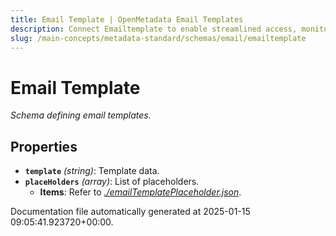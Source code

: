 ```yaml
---
title: Email Template | OpenMetadata Email Templates
description: Connect Emailtemplate to enable streamlined access, monitoring, or search of enterprise data using secure and scalable integrations.
slug: /main-concepts/metadata-standard/schemas/email/emailtemplate
---
```


# Email Template

*Schema defining email templates.*

## Properties

- **`template`** *(string)*: Template data.
- **`placeHolders`** *(array)*: List of placeholders.
  - **Items**: Refer to *[./emailTemplatePlaceholder.json](#emailTemplatePlaceholder.json)*.


Documentation file automatically generated at 2025-01-15 09:05:41.923720+00:00.
